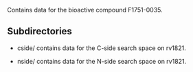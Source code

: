 Contains data for the bioactive compound F1751-0035.

## Subdirectories

- cside/ contains data for the C-side search space on rv1821.

- nside/ contains data for the N-side search space on rv1821.


